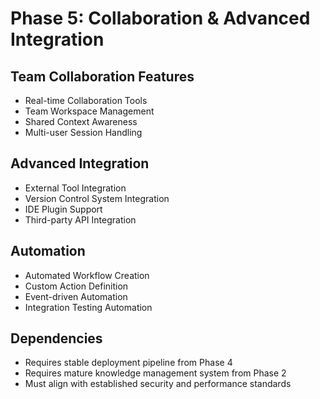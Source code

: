 # Phase 5: Collaboration & Advanced Integration

## Team Collaboration Features
- Real-time Collaboration Tools
- Team Workspace Management
- Shared Context Awareness
- Multi-user Session Handling

## Advanced Integration
- External Tool Integration
- Version Control System Integration
- IDE Plugin Support
- Third-party API Integration

## Automation
- Automated Workflow Creation
- Custom Action Definition
- Event-driven Automation
- Integration Testing Automation

## Dependencies
- Requires stable deployment pipeline from Phase 4
- Requires mature knowledge management system from Phase 2
- Must align with established security and performance standards